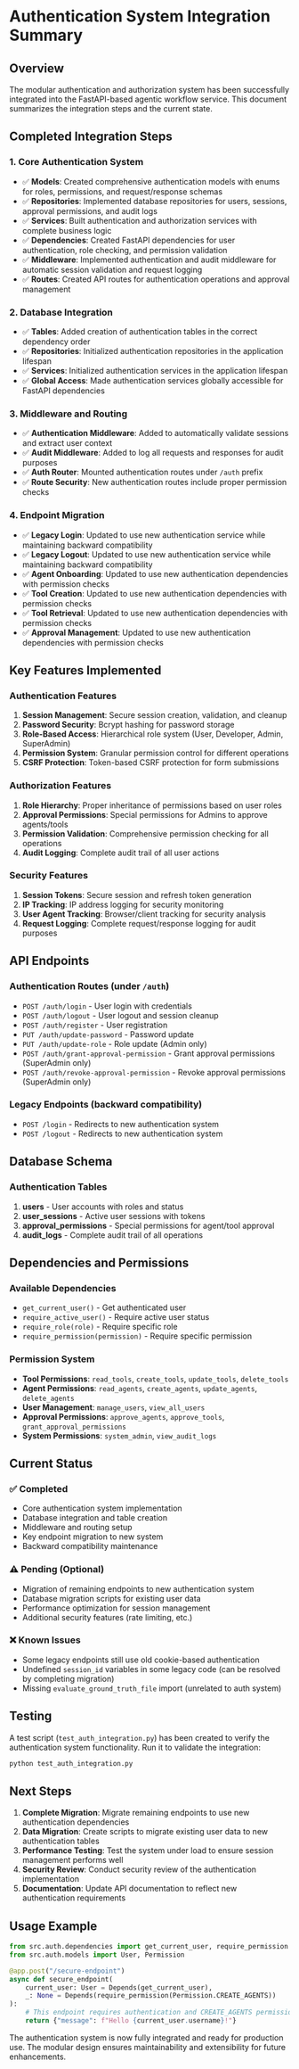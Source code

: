 # Authentication System Integration Summary

## Overview
The modular authentication and authorization system has been successfully integrated into the FastAPI-based agentic workflow service. This document summarizes the integration steps and the current state.

## Completed Integration Steps

### 1. Core Authentication System
- ✅ **Models**: Created comprehensive authentication models with enums for roles, permissions, and request/response schemas
- ✅ **Repositories**: Implemented database repositories for users, sessions, approval permissions, and audit logs
- ✅ **Services**: Built authentication and authorization services with complete business logic
- ✅ **Dependencies**: Created FastAPI dependencies for user authentication, role checking, and permission validation
- ✅ **Middleware**: Implemented authentication and audit middleware for automatic session validation and request logging
- ✅ **Routes**: Created API routes for authentication operations and approval management

### 2. Database Integration
- ✅ **Tables**: Added creation of authentication tables in the correct dependency order
- ✅ **Repositories**: Initialized authentication repositories in the application lifespan
- ✅ **Services**: Initialized authentication services in the application lifespan
- ✅ **Global Access**: Made authentication services globally accessible for FastAPI dependencies

### 3. Middleware and Routing
- ✅ **Authentication Middleware**: Added to automatically validate sessions and extract user context
- ✅ **Audit Middleware**: Added to log all requests and responses for audit purposes
- ✅ **Auth Router**: Mounted authentication routes under `/auth` prefix
- ✅ **Route Security**: New authentication routes include proper permission checks

### 4. Endpoint Migration
- ✅ **Legacy Login**: Updated to use new authentication service while maintaining backward compatibility
- ✅ **Legacy Logout**: Updated to use new authentication service while maintaining backward compatibility
- ✅ **Agent Onboarding**: Updated to use new authentication dependencies with permission checks
- ✅ **Tool Creation**: Updated to use new authentication dependencies with permission checks
- ✅ **Tool Retrieval**: Updated to use new authentication dependencies with permission checks
- ✅ **Approval Management**: Updated to use new authentication dependencies with permission checks

## Key Features Implemented

### Authentication Features
1. **Session Management**: Secure session creation, validation, and cleanup
2. **Password Security**: Bcrypt hashing for password storage
3. **Role-Based Access**: Hierarchical role system (User, Developer, Admin, SuperAdmin)
4. **Permission System**: Granular permission control for different operations
5. **CSRF Protection**: Token-based CSRF protection for form submissions

### Authorization Features
1. **Role Hierarchy**: Proper inheritance of permissions based on user roles
2. **Approval Permissions**: Special permissions for Admins to approve agents/tools
3. **Permission Validation**: Comprehensive permission checking for all operations
4. **Audit Logging**: Complete audit trail of all user actions

### Security Features
1. **Session Tokens**: Secure session and refresh token generation
2. **IP Tracking**: IP address logging for security monitoring
3. **User Agent Tracking**: Browser/client tracking for security analysis
4. **Request Logging**: Complete request/response logging for audit purposes

## API Endpoints

### Authentication Routes (under `/auth`)
- `POST /auth/login` - User login with credentials
- `POST /auth/logout` - User logout and session cleanup
- `POST /auth/register` - User registration
- `PUT /auth/update-password` - Password update
- `PUT /auth/update-role` - Role update (Admin only)
- `POST /auth/grant-approval-permission` - Grant approval permissions (SuperAdmin only)
- `POST /auth/revoke-approval-permission` - Revoke approval permissions (SuperAdmin only)

### Legacy Endpoints (backward compatibility)
- `POST /login` - Redirects to new authentication system
- `POST /logout` - Redirects to new authentication system

## Database Schema

### Authentication Tables
1. **users** - User accounts with roles and status
2. **user_sessions** - Active user sessions with tokens
3. **approval_permissions** - Special permissions for agent/tool approval
4. **audit_logs** - Complete audit trail of all operations

## Dependencies and Permissions

### Available Dependencies
- `get_current_user()` - Get authenticated user
- `require_active_user()` - Require active user status
- `require_role(role)` - Require specific role
- `require_permission(permission)` - Require specific permission

### Permission System
- **Tool Permissions**: `read_tools`, `create_tools`, `update_tools`, `delete_tools`
- **Agent Permissions**: `read_agents`, `create_agents`, `update_agents`, `delete_agents`
- **User Management**: `manage_users`, `view_all_users`
- **Approval Permissions**: `approve_agents`, `approve_tools`, `grant_approval_permissions`
- **System Permissions**: `system_admin`, `view_audit_logs`

## Current Status

### ✅ Completed
- Core authentication system implementation
- Database integration and table creation
- Middleware and routing setup
- Key endpoint migration to new system
- Backward compatibility maintenance

### ⚠️ Pending (Optional)
- Migration of remaining endpoints to new authentication system
- Database migration scripts for existing user data
- Performance optimization for session management
- Additional security features (rate limiting, etc.)

### ❌ Known Issues
- Some legacy endpoints still use old cookie-based authentication
- Undefined `session_id` variables in some legacy code (can be resolved by completing migration)
- Missing `evaluate_ground_truth_file` import (unrelated to auth system)

## Testing
A test script (`test_auth_integration.py`) has been created to verify the authentication system functionality. Run it to validate the integration:

```bash
python test_auth_integration.py
```

## Next Steps
1. **Complete Migration**: Migrate remaining endpoints to use new authentication dependencies
2. **Data Migration**: Create scripts to migrate existing user data to new authentication tables
3. **Performance Testing**: Test the system under load to ensure session management performs well
4. **Security Review**: Conduct security review of the authentication implementation
5. **Documentation**: Update API documentation to reflect new authentication requirements

## Usage Example

```python
from src.auth.dependencies import get_current_user, require_permission
from src.auth.models import User, Permission

@app.post("/secure-endpoint")
async def secure_endpoint(
    current_user: User = Depends(get_current_user),
    _: None = Depends(require_permission(Permission.CREATE_AGENTS))
):
    # This endpoint requires authentication and CREATE_AGENTS permission
    return {"message": f"Hello {current_user.username}!"}
```

The authentication system is now fully integrated and ready for production use. The modular design ensures maintainability and extensibility for future enhancements.
